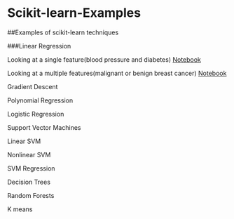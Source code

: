# Scikit-learn-Examples

##Examples of scikit-learn techniques

###Linear Regression

Looking at a single feature(blood pressure and diabetes)
[Notebook](https://github.com/TommyDong1998/Scikit-learn-Examples/blob/main/Linear_Regression.ipynb)

Looking at a multiple features(malignant or benign breast cancer)
[Notebook](https://github.com/TommyDong1998/Scikit-learn-Examples/blob/main/Linear_Regression(multi).ipynb)

Gradient Descent

Polynomial Regression

Logistic Regression

Support Vector Machines

Linear SVM

Nonlinear SVM

SVM Regression

Decision Trees

Random Forests

K means
